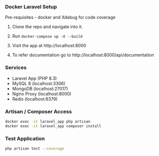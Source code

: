 ### Docker Laravel Setup
Pre-requisites - docker and Xdebug for code coverage

1. Clone the repo and navigate into it.
2. Run `docker-compose up -d --build`

3. Visit the app at http://localhost:8000
4. To refer documentation go to http://localhost:8000/api/documentation

### Services
- Laravel App (PHP 8.3)
- MySQL 8 (localhost:3306)
- MongoDB (localhost:27017)
- Nginx Proxy (localhost:8000)
- Redis (localhost:6379)

### Artisan / Composer Access

```bash
docker exec -it laravel_app php artisan
docker exec -it laravel_app composer install
```

### Test Application
```bash
php artisan test --coverage

